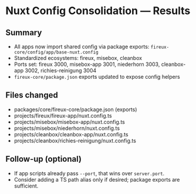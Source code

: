 # Nuxt Config Consolidation — Results

## Summary

- All apps now import shared config via package exports:
  `fireux-core/config/app/base-nuxt.config`
- Standardized ecosystems: fireux, misebox, cleanbox
- Ports set: fireux 3000, misebox-app 3001, niederhorn 3003, cleanbox-app 3002, richies-reinigung 3004
- `fireux-core/package.json` exports updated to expose config helpers

## Files changed

- packages/core/fireux-core/package.json (exports)
- projects/fireux/fireux-app/nuxt.config.ts
- projects/misebox/misebox-app/nuxt.config.ts
- projects/misebox/niederhorn/nuxt.config.ts
- projects/cleanbox/cleanbox-app/nuxt.config.ts
- projects/cleanbox/richies-reinigung/nuxt.config.ts

## Follow-up (optional)

- If app scripts already pass `--port`, that wins over `server.port`.
- Consider adding a TS path alias only if desired; package exports are sufficient.

